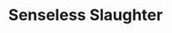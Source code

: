 ---
layout: other-video
permalink: /senseless-slaughter
title: Senseless Slaughter
video_number: 55
release_date: 1998-01-01
description: 
cast: 
video_info:
  - 
video_available: false
medium: live action
old_cm_description: |
  This is a documentary about my next door neighbors who used to beat each other up after getting excited by watching wrestling on TV. For hours, I taped them lift each other in the air, fall down stairs, throw each other onto couches, and actually slam their heads against walls, leaving dents! Most of this is as real as it looks, but nobody was seriously injured. When I edited all the best moments to heavy metal music, it became a very entertaining video.
james_old_star_rating: 
james_old_number_rating: 6
---